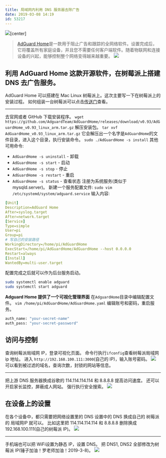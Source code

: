 ```yaml
---
title: 局域网内利用 DNS 服务器去除广告
date: 2019-03-08 14:19
id: 53217
---
```


![](https://www.markeditor.com/file/get/cfdabe78592d68c2f88cff397bd19d64.jpg)[center]

> [AdGuard Home](https://github.com/AdguardTeam/AdGuardHome)是一款用于阻止广告和跟踪的全网络软件。设置完成后，它将覆盖所有家庭设备，并且您不需要任何客户端软件。随着物联网和连接设备的兴起，能够控制整个网络变得越来越重要。 
![](https://www.markeditor.com/file/get/f626a4b100cf86899634fef4d55e8801.gif)

## 利用 AdGuard Home 这款开源软件，在树莓派上搭建 DNS 去广告服务。

AdGuard Home 可以搭建在 Mac Linux 树莓派上。这次主要写一下在树莓派上的安装过程。
如何组装一台树莓派可以点击[传送门](https://github.matianhe.cn/2019-03-08-2.html)查看。
- - - - - 
去官网或者 GitHub 下载安装程序。
`wget https://github.com/AdguardTeam/AdGuardHome/releases/download/v0.93/AdGuardHome_v0.93_linux_arm.tar.gz`
解压安装包。
`tar xvf AdGuardHome_v0.93_linux_arm.tar.gz`
它会解压出一个名字是`AdGuardHome`的文件目录，进入这个目录，执行安装命令。
`sudo ./AdGuardHome -s install`
其他可用命令:
- `AdGuardHome -s uninstall` - 卸载
- `AdGuardHome -s start` - 启动
- `AdGuardHome -s stop` - 停止
- `AdGuardHome -s restart` - 重启
- `AdGuardHome -s status` - 查看状态
注册为系统服务(类似于 mysqld.server)。
新建一个服务配置文件:
`sudo vim /etc/systemd/system/adguard.service`
输入内容:
```yaml
[Unit]
Description=AdGuard Home
After=syslog.target
After=network.target
[Service]
Type=simple
User=pi
Group=pi
# 写自己的安装路径
WorkingDirectory=/home/pi/AdGuardHome
ExecStart=/home/pi/AdGuardHome/AdGuardHome --host 0.0.0.0
Restart=always
[Install]
WantedBy=multi-user.target
```
配置完成之后就可以作为后台服务启动。
```bash
sudo systemctl enable adguard
sudo systemctl start adguard
```
**Adguard Home 提供了一个可视化管理界面**
在`AdguardHome`目录中编辑配置文件。
`vim /home/pi/AdGuardHome/AdGuardHome.yaml`
编辑账号和密码，重启服务。
```bash
auth_name: "your-secret-name"
auth_pass: "your-secret-password"
```

## 访问与控制
查询树莓派局域网 IP，登录可视化页面。
命令行执行`ifconfig`查看树莓派局域网 ip 地址。
进入 `http://192.168.100.111:3000`(自己的 IP)，输入账号密码。
![](https://www.markeditor.com/file/get/eccd3060caff8375cf95ddd796e8603b.png)
可以看到被过滤的域名，查询次数，封锁的网站等信息。
- - - - - 
把上游 DNS 服务器换成谷歌的 114.114.114.114 和 8.8.8.8 提高访问速度。
还可以开启家长监控，屏蔽成人网站。
强行执行安全搜索。
![](https://www.markeditor.com/file/get/c6bcb5138a732aa2a90c4eaf6988b478.png)

## 在设备上的设置
在各个设备中，都只需要把网络设置里的 DNS 设置中的 DNS 换成自己的 树莓派的 局域网IP 就可以。
比如这里把 114.114.114.114 和 8.8.8.8 删除换成 192.168.100.111(自己的树莓派 IP)。
![](https://www.markeditor.com/file/get/2128f320654ca2f7ba3203bcd15493a2.png)
- - - - - 
手机端也可以把 WiFi设置为静态 IP，设置 DNS。
把 DNS1, DNS2 全部修改为树莓派 IP(锤子加油！罗老师加油！2019-3-8)。
![](https://www.markeditor.com/file/get/49e0739e9619645b55b81b29cc3d1243.jpeg)